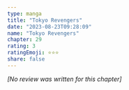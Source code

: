 ```yaml
---
type: manga
title: "Tokyo Revengers"
date: "2023-08-23T09:28:09"
name: "Tokyo Revengers"
chapter: 29
rating: 3
ratingEmoji: ⭐️⭐️⭐️
share: false
---
```


_[No review was written for this chapter]_
